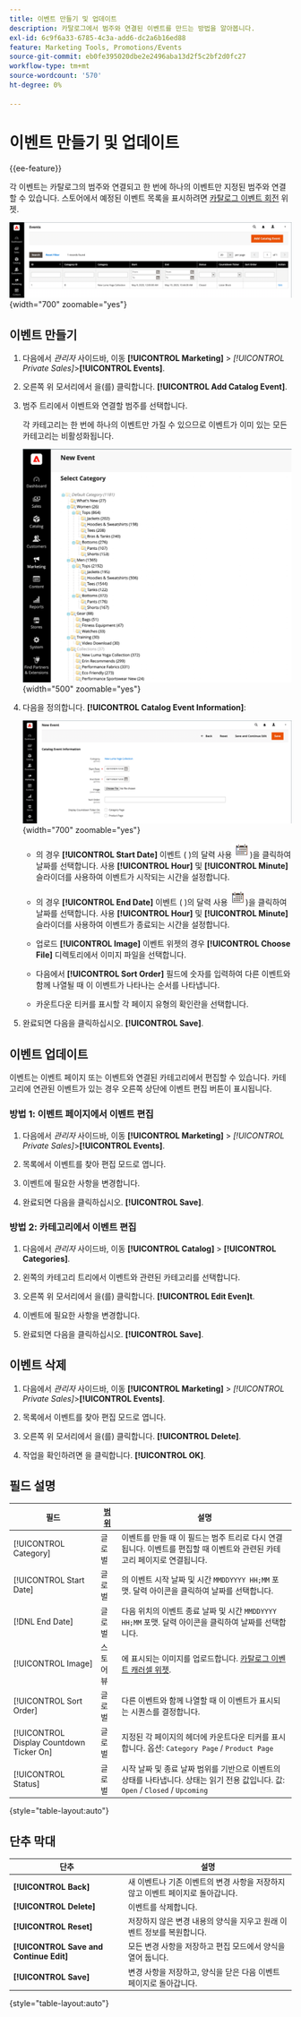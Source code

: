 ```yaml
---
title: 이벤트 만들기 및 업데이트
description: 카탈로그에서 범주와 연결된 이벤트를 만드는 방법을 알아봅니다.
exl-id: 6c9f6a33-6785-4c3a-add6-dc2a6b16ed88
feature: Marketing Tools, Promotions/Events
source-git-commit: eb0fe395020dbe2e2496aba13d2f5c2bf2d0fc27
workflow-type: tm+mt
source-wordcount: '570'
ht-degree: 0%

---
```


# 이벤트 만들기 및 업데이트

{{ee-feature}}

각 이벤트는 카탈로그의 범주와 연결되고 한 번에 하나의 이벤트만 지정된 범주와 연결할 수 있습니다. 스토어에서 예정된 이벤트 목록을 표시하려면 [카탈로그 이벤트 회전](../content-design/widget-event-carousel.md) 위젯.

![이벤트 목록](./assets/category-events.png){width="700" zoomable="yes"}

## 이벤트 만들기

1. 다음에서 _관리자_ 사이드바, 이동 **[!UICONTROL Marketing]** > _[!UICONTROL Private Sales]_>**[!UICONTROL Events]**.

1. 오른쪽 위 모서리에서 을(를) 클릭합니다. **[!UICONTROL Add Catalog Event]**.

1. 범주 트리에서 이벤트와 연결할 범주를 선택합니다.

   각 카테고리는 한 번에 하나의 이벤트만 가질 수 있으므로 이벤트가 이미 있는 모든 카테고리는 비활성화됩니다.

   ![새 이벤트 - 범주 트리](./assets/catalog-events-category-tree.png){width="500" zoomable="yes"}

1. 다음을 정의합니다. **[!UICONTROL Catalog Event Information]**:

   ![카탈로그 이벤트 정보](./assets/catalog-event-information.png){width="700" zoomable="yes"}

   - 의 경우 **[!UICONTROL Start Date]** 이벤트 ( )의 달력 사용![달력 아이콘](../assets/icon-calendar.png))을 클릭하여 날짜를 선택합니다. 사용 **[!UICONTROL Hour]** 및 **[!UICONTROL Minute]** 슬라이더를 사용하여 이벤트가 시작되는 시간을 설정합니다.

   - 의 경우 **[!UICONTROL End Date]** 이벤트 ( )의 달력 사용![달력 아이콘](../assets/icon-calendar.png))을 클릭하여 날짜를 선택합니다. 사용 **[!UICONTROL Hour]** 및 **[!UICONTROL Minute]** 슬라이더를 사용하여 이벤트가 종료되는 시간을 설정합니다.

   - 업로드 **[!UICONTROL Image]** 이벤트 위젯의 경우 **[!UICONTROL Choose File]** 디렉토리에서 이미지 파일을 선택합니다.

   - 다음에서 **[!UICONTROL Sort Order]** 필드에 숫자를 입력하여 다른 이벤트와 함께 나열될 때 이 이벤트가 나타나는 순서를 나타냅니다.

   - 카운트다운 티커를 표시할 각 페이지 유형의 확인란을 선택합니다.

1. 완료되면 다음을 클릭하십시오. **[!UICONTROL Save]**.

## 이벤트 업데이트

이벤트는 이벤트 페이지 또는 이벤트와 연결된 카테고리에서 편집할 수 있습니다. 카테고리에 연관된 이벤트가 있는 경우 오른쪽 상단에 이벤트 편집 버튼이 표시됩니다.

### 방법 1: 이벤트 페이지에서 이벤트 편집

1. 다음에서 _관리자_ 사이드바, 이동 **[!UICONTROL Marketing]** > _[!UICONTROL Private Sales]_>**[!UICONTROL Events]**.

1. 목록에서 이벤트를 찾아 편집 모드로 엽니다.

1. 이벤트에 필요한 사항을 변경합니다.

1. 완료되면 다음을 클릭하십시오. **[!UICONTROL Save]**.

### 방법 2: 카테고리에서 이벤트 편집

1. 다음에서 _관리자_ 사이드바, 이동 **[!UICONTROL Catalog]** > **[!UICONTROL Categories]**.

1. 왼쪽의 카테고리 트리에서 이벤트와 관련된 카테고리를 선택합니다.

1. 오른쪽 위 모서리에서 을(를) 클릭합니다. **[!UICONTROL Edit Even]t**.

1. 이벤트에 필요한 사항을 변경합니다.

1. 완료되면 다음을 클릭하십시오. **[!UICONTROL Save]**.

## 이벤트 삭제

1. 다음에서 _관리자_ 사이드바, 이동 **[!UICONTROL Marketing]** > _[!UICONTROL Private Sales]_>**[!UICONTROL Events]**.

1. 목록에서 이벤트를 찾아 편집 모드로 엽니다.

1. 오른쪽 위 모서리에서 을(를) 클릭합니다. **[!UICONTROL Delete]**.

1. 작업을 확인하려면 을 클릭합니다. **[!UICONTROL OK]**.

## 필드 설명

| 필드 | [범위](../getting-started/websites-stores-views.md#scope-settings) | 설명 |
|--- |--- |--- |
| [!UICONTROL Category] | 글로벌 | 이벤트를 만들 때 이 필드는 범주 트리로 다시 연결됩니다. 이벤트를 편집할 때 이벤트와 관련된 카테고리 페이지로 연결됩니다. |
| [!UICONTROL Start Date] | 글로벌 | 의 이벤트 시작 날짜 및 시간 `MMDDYYYY HH;MM` 포맷. 달력 아이콘을 클릭하여 날짜를 선택합니다. |
| [!DNL End Date] | 글로벌 | 다음 위치의 이벤트 종료 날짜 및 시간 `MMDDYYYY HH;MM` 포맷. 달력 아이콘을 클릭하여 날짜를 선택합니다. |
| [!UICONTROL Image] | 스토어 뷰 | 에 표시되는 이미지를 업로드합니다. [카탈로그 이벤트 캐러셀 위젯](../content-design/widget-event-carousel.md). |
| [!UICONTROL Sort Order] | 글로벌 | 다른 이벤트와 함께 나열할 때 이 이벤트가 표시되는 시퀀스를 결정합니다. |
| [!UICONTROL Display Countdown Ticker On] | 글로벌 | 지정된 각 페이지의 헤더에 카운트다운 티커를 표시합니다. 옵션: `Category Page` / `Product Page` |
| [!UICONTROL Status] | 글로벌 | 시작 날짜 및 종료 날짜 범위를 기반으로 이벤트의 상태를 나타냅니다. 상태는 읽기 전용 값입니다. 값: `Open` / `Closed` / `Upcoming` |

{style="table-layout:auto"}

## 단추 막대

| 단추 | 설명 |
|--- |--- |
| **[!UICONTROL Back]** | 새 이벤트나 기존 이벤트의 변경 사항을 저장하지 않고 이벤트 페이지로 돌아갑니다. |
| **[!UICONTROL Delete]** | 이벤트를 삭제합니다. |
| **[!UICONTROL Reset]** | 저장하지 않은 변경 내용의 양식을 지우고 원래 이벤트 정보를 복원합니다. |
| **[!UICONTROL Save and Continue Edit]** | 모든 변경 사항을 저장하고 편집 모드에서 양식을 열어 둡니다. |
| **[!UICONTROL Save]** | 변경 사항을 저장하고, 양식을 닫은 다음 이벤트 페이지로 돌아갑니다. |

{style="table-layout:auto"}
